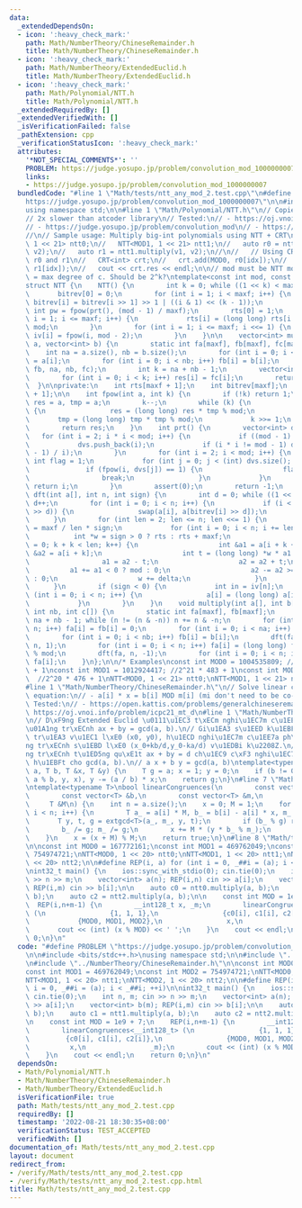 ```yaml
---
data:
  _extendedDependsOn:
  - icon: ':heavy_check_mark:'
    path: Math/NumberTheory/ChineseRemainder.h
    title: Math/NumberTheory/ChineseRemainder.h
  - icon: ':heavy_check_mark:'
    path: Math/NumberTheory/ExtendedEuclid.h
    title: Math/NumberTheory/ExtendedEuclid.h
  - icon: ':heavy_check_mark:'
    path: Math/Polynomial/NTT.h
    title: Math/Polynomial/NTT.h
  _extendedRequiredBy: []
  _extendedVerifiedWith: []
  _isVerificationFailed: false
  _pathExtension: cpp
  _verificationStatusIcon: ':heavy_check_mark:'
  attributes:
    '*NOT_SPECIAL_COMMENTS*': ''
    PROBLEM: https://judge.yosupo.jp/problem/convolution_mod_1000000007
    links:
    - https://judge.yosupo.jp/problem/convolution_mod_1000000007
  bundledCode: "#line 1 \"Math/tests/ntt_any_mod_2.test.cpp\"\n#define PROBLEM \"\
    https://judge.yosupo.jp/problem/convolution_mod_1000000007\"\n\n#include <bits/stdc++.h>\n\
    using namespace std;\n\n#line 1 \"Math/Polynomial/NTT.h\"\n// Copied from chemthan\n\
    // 2x slower than atcoder library\n// Tested:\n// - https://oj.vnoi.info/problem/icpc21_mt_d\n\
    // - https://judge.yosupo.jp/problem/convolution_mod\n// - https://judge.yosupo.jp/problem/convolution_mod_1000000007\n\
    //\n// Sample usage: Multiply big-int polynomials using NTT + CRT\n//   NTT<MOD0,\
    \ 1 << 21> ntt0;\n//   NTT<MOD1, 1 << 21> ntt1;\n//   auto r0 = ntt0.multiply(v1,\
    \ v2);\n//   auto r1 = ntt1.multiply(v1, v2);\n//\n//   // Using CRT to combine\
    \ r0 and r1\n//   CRT<int> crt;\n//   crt.add(MOD0, r0[idx]);\n//   crt.add(MOD1,\
    \ r1[idx]);\n//   cout << crt.res << endl;\n\n// mod must be NTT mod\n// maxf\
    \ = max degree of c. Should be 2^k?\ntemplate<const int mod, const int maxf>\n\
    struct NTT {\n    NTT() {\n        int k = 0; while ((1 << k) < maxf) k++;\n \
    \       bitrev[0] = 0;\n        for (int i = 1; i < maxf; i++) {\n           \
    \ bitrev[i] = bitrev[i >> 1] >> 1 | ((i & 1) << (k - 1));\n        }\n       \
    \ int pw = fpow(prt(), (mod - 1) / maxf);\n        rts[0] = 1;\n        for (int\
    \ i = 1; i <= maxf; i++) {\n            rts[i] = (long long) rts[i - 1] * pw %\
    \ mod;\n        }\n        for (int i = 1; i <= maxf; i <<= 1) {\n           \
    \ iv[i] = fpow(i, mod - 2);\n        }\n    }\n\n    vector<int> multiply(vector<int>\
    \ a, vector<int> b) {\n        static int fa[maxf], fb[maxf], fc[maxf];\n    \
    \    int na = a.size(), nb = b.size();\n        for (int i = 0; i < na; i++) fa[i]\
    \ = a[i];\n        for (int i = 0; i < nb; i++) fb[i] = b[i];\n        multiply(fa,\
    \ fb, na, nb, fc);\n        int k = na + nb - 1;\n        vector<int> res(k);\n\
    \        for (int i = 0; i < k; i++) res[i] = fc[i];\n        return res;\n  \
    \  }\n\nprivate:\n    int rts[maxf + 1];\n    int bitrev[maxf];\n    int iv[maxf\
    \ + 1];\n\n    int fpow(int a, int k) {\n        if (!k) return 1;\n        int\
    \ res = a, tmp = a;\n        k--;\n        while (k) {\n            if (k & 1)\
    \ {\n                res = (long long) res * tmp % mod;\n            }\n     \
    \       tmp = (long long) tmp * tmp % mod;\n            k >>= 1;\n        }\n\
    \        return res;\n    }\n    int prt() {\n        vector<int> dvs;\n     \
    \   for (int i = 2; i * i < mod; i++) {\n            if ((mod - 1) % i) continue;\n\
    \            dvs.push_back(i);\n            if (i * i != mod - 1) dvs.push_back((mod\
    \ - 1) / i);\n        }\n        for (int i = 2; i < mod; i++) {\n           \
    \ int flag = 1;\n            for (int j = 0; j < (int) dvs.size(); j++) {\n  \
    \              if (fpow(i, dvs[j]) == 1) {\n                    flag = 0;\n  \
    \                  break;\n                }\n            }\n            if (flag)\
    \ return i;\n        }\n        assert(0);\n        return -1;\n    }\n    void\
    \ dft(int a[], int n, int sign) {\n        int d = 0; while ((1 << d) * n != maxf)\
    \ d++;\n        for (int i = 0; i < n; i++) {\n            if (i < (bitrev[i]\
    \ >> d)) {\n                swap(a[i], a[bitrev[i] >> d]);\n            }\n  \
    \      }\n        for (int len = 2; len <= n; len <<= 1) {\n            int delta\
    \ = maxf / len * sign;\n            for (int i = 0; i < n; i += len) {\n     \
    \           int *w = sign > 0 ? rts : rts + maxf;\n                for (int k\
    \ = 0; k + k < len; k++) {\n                    int &a1 = a[i + k + (len >> 1)],\
    \ &a2 = a[i + k];\n                    int t = (long long) *w * a1 % mod;\n  \
    \                  a1 = a2 - t;\n                    a2 = a2 + t;\n          \
    \          a1 += a1 < 0 ? mod : 0;\n                    a2 -= a2 >= mod ? mod\
    \ : 0;\n                    w += delta;\n                }\n            }\n  \
    \      }\n        if (sign < 0) {\n            int in = iv[n];\n            for\
    \ (int i = 0; i < n; i++) {\n                a[i] = (long long) a[i] * in % mod;\n\
    \            }\n        }\n    }\n    void multiply(int a[], int b[], int na,\
    \ int nb, int c[]) {\n        static int fa[maxf], fb[maxf];\n        int n =\
    \ na + nb - 1; while (n != (n & -n)) n += n & -n;\n        for (int i = 0; i <\
    \ n; i++) fa[i] = fb[i] = 0;\n        for (int i = 0; i < na; i++) fa[i] = a[i];\n\
    \        for (int i = 0; i < nb; i++) fb[i] = b[i];\n        dft(fa, n, 1), dft(fb,\
    \ n, 1);\n        for (int i = 0; i < n; i++) fa[i] = (long long) fa[i] * fb[i]\
    \ % mod;\n        dft(fa, n, -1);\n        for (int i = 0; i < n; i++) c[i] =\
    \ fa[i];\n    }\n};\n\n/* Examples\nconst int MOD0 = 1004535809; //2^21 * 479\
    \ + 1\nconst int MOD1 = 1012924417; //2^21 * 483 + 1\nconst int MOD2 = 998244353;\
    \  //2^20 * 476 + 1\nNTT<MOD0, 1 << 21> ntt0;\nNTT<MOD1, 1 << 21> ntt1;\n*/\n\
    #line 1 \"Math/NumberTheory/ChineseRemainder.h\"\n// Solve linear congruences\
    \ equation:\n// - a[i] * x = b[i] MOD m[i] (mi don't need to be co-prime)\n//\
    \ Tested:\n// - https://open.kattis.com/problems/generalchineseremainder\n// -\
    \ https://oj.vnoi.info/problem/icpc21_mt_d\n#line 1 \"Math/NumberTheory/ExtendedEuclid.h\"\
    \n// D\xF9ng Extended Euclid \u0111\u1EC3 t\xECm nghi\u1EC7m c\u1EE7a ph\u01B0\
    \u01A1ng tr\xECnh ax + by = gcd(a, b).\n// Gi\u1EA3 s\u1EED k\u1EBFt qu\u1EA3\
    \ tr\u1EA3 v\u1EC1 l\xE0 (x0, y0), h\u1ECD nghi\u1EC7m c\u1EE7a ph\u01B0\u01A1\
    ng tr\xECnh s\u1EBD l\xE0 (x_0+kb/d,y_0-ka/d) v\u1EDBi k\u2208Z.\n// Ph\u01B0\u01A1\
    ng tr\xECnh t\u1ED5ng qu\xE1t ax + by = d ch\u1EC9 c\xF3 nghi\u1EC7m khi d chia\
    \ h\u1EBFt cho gcd(a, b).\n// a x + b y = gcd(a, b)\ntemplate<typename T>\nT extgcd(T\
    \ a, T b, T &x, T &y) {\n    T g = a; x = 1; y = 0;\n    if (b != 0) g = extgcd(b,\
    \ a % b, y, x), y -= (a / b) * x;\n    return g;\n}\n#line 7 \"Math/NumberTheory/ChineseRemainder.h\"\
    \ntemplate<typename T>\nbool linearCongruences(\n        const vector<T> &a,\n\
    \        const vector<T> &b,\n        const vector<T> &m,\n        T &x,\n   \
    \     T &M\n) {\n    int n = a.size();\n    x = 0; M = 1;\n    for (int i = 0;\
    \ i < n; i++) {\n        T a_ = a[i] * M, b_ = b[i] - a[i] * x, m_ = m[i];\n \
    \       T y, t, g = extgcd<T>(a_, m_, y, t);\n        if (b_ % g) return false;\n\
    \        b_ /= g; m_ /= g;\n        x += M * (y * b_ % m_);\n        M *= m_;\n\
    \    }\n    x = (x + M) % M;\n    return true;\n}\n#line 8 \"Math/tests/ntt_any_mod_2.test.cpp\"\
    \n\nconst int MOD0 = 167772161;\nconst int MOD1 = 469762049;\nconst int MOD2 =\
    \ 754974721;\nNTT<MOD0, 1 << 20> ntt0;\nNTT<MOD1, 1 << 20> ntt1;\nNTT<MOD2, 1\
    \ << 20> ntt2;\n\n#define REP(i, a) for (int i = 0, _##i = (a); i < _##i; ++i)\n\
    \nint32_t main() {\n    ios::sync_with_stdio(0); cin.tie(0);\n    int n, m; cin\
    \ >> n >> m;\n    vector<int> a(n); REP(i,n) cin >> a[i];\n    vector<int> b(m);\
    \ REP(i,m) cin >> b[i];\n\n    auto c0 = ntt0.multiply(a, b);\n    auto c1 = ntt1.multiply(a,\
    \ b);\n    auto c2 = ntt2.multiply(a, b);\n\n    const int MOD = 1e9 + 7;\n  \
    \  REP(i,n+m-1) {\n        __int128_t x, _m;\n        linearCongruences<__int128_t>\
    \ (\n                {1, 1, 1},\n                {c0[i], c1[i], c2[i]},\n    \
    \            {MOD0, MOD1, MOD2},\n                x,\n                _m);\n \
    \       cout << (int) (x % MOD) << ' ';\n    }\n    cout << endl;\n    return\
    \ 0;\n}\n"
  code: "#define PROBLEM \"https://judge.yosupo.jp/problem/convolution_mod_1000000007\"\
    \n\n#include <bits/stdc++.h>\nusing namespace std;\n\n#include \"../Polynomial/NTT.h\"\
    \n#include \"../NumberTheory/ChineseRemainder.h\"\n\nconst int MOD0 = 167772161;\n\
    const int MOD1 = 469762049;\nconst int MOD2 = 754974721;\nNTT<MOD0, 1 << 20> ntt0;\n\
    NTT<MOD1, 1 << 20> ntt1;\nNTT<MOD2, 1 << 20> ntt2;\n\n#define REP(i, a) for (int\
    \ i = 0, _##i = (a); i < _##i; ++i)\n\nint32_t main() {\n    ios::sync_with_stdio(0);\
    \ cin.tie(0);\n    int n, m; cin >> n >> m;\n    vector<int> a(n); REP(i,n) cin\
    \ >> a[i];\n    vector<int> b(m); REP(i,m) cin >> b[i];\n\n    auto c0 = ntt0.multiply(a,\
    \ b);\n    auto c1 = ntt1.multiply(a, b);\n    auto c2 = ntt2.multiply(a, b);\n\
    \n    const int MOD = 1e9 + 7;\n    REP(i,n+m-1) {\n        __int128_t x, _m;\n\
    \        linearCongruences<__int128_t> (\n                {1, 1, 1},\n       \
    \         {c0[i], c1[i], c2[i]},\n                {MOD0, MOD1, MOD2},\n      \
    \          x,\n                _m);\n        cout << (int) (x % MOD) << ' ';\n\
    \    }\n    cout << endl;\n    return 0;\n}\n"
  dependsOn:
  - Math/Polynomial/NTT.h
  - Math/NumberTheory/ChineseRemainder.h
  - Math/NumberTheory/ExtendedEuclid.h
  isVerificationFile: true
  path: Math/tests/ntt_any_mod_2.test.cpp
  requiredBy: []
  timestamp: '2022-08-21 18:30:35+08:00'
  verificationStatus: TEST_ACCEPTED
  verifiedWith: []
documentation_of: Math/tests/ntt_any_mod_2.test.cpp
layout: document
redirect_from:
- /verify/Math/tests/ntt_any_mod_2.test.cpp
- /verify/Math/tests/ntt_any_mod_2.test.cpp.html
title: Math/tests/ntt_any_mod_2.test.cpp
---
```


